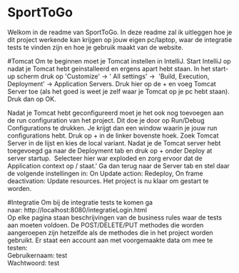 # SportToGo
Welkom in de readme van SportToGo.
In deze readme zal ik uitleggen hoe je dit project werkende kan krijgen op jouw eigen pc/laptop, waar de integratie tests te vinden zijn en hoe je gebruik maakt van de website.

#Tomcat
Om te beginnen moet je Tomcat instellen in IntelliJ. Start IntelliJ op nadat je Tomcat hebt geinstalleerd en ergens apart hebt staan. In het start-up scherm druk op 'Customize' -> ' All settings' ->  'Build, Execution, Deployment' -> Application Servers. Druk hier op de + en voeg Tomcat Server toe (als het goed is weet je zelf waar je Tomcat op je pc hebt staan). Druk dan op OK.

Nadat je Tomcat hebt geconfigureerd moet je het ook nog toevoegen aan de run configuration van het project. Dit doe je door op Run/Debug Configurations te drukken. Je krijgt dan een window waarin je jouw run configurations hebt. Druk op + in de linker bovenste hoek. Zoek Tomcat Server in de lijst en kies de local variant. Nadat je de Tomcat server hebt toegevoegd ga naar de Deployment tab en druk op + onder Deploy at server startup.  Selecteer hier war exploded en zorg ervoor dat de Application context op / staat.'
Ga dan terug naar de Server tab en stel daar de volgende instellingen in: On Update action: Redeploy, On frame deactivation: Update resources.
Het project is nu klaar om gestart te worden.

#Integratie
Om bij de integratie tests te komen ga naar: http://localhost:8080/integratieLogin.html <br/>
Op elke pagina staan beschrijvingen van de business rules waar de tests aan moeten voldoen. De POST/DELETE/PUT methodes die worden aangeroepen zijn hetzelfde als de methodes die in het project worden gebruikt.
Er staat een account aan met voorgemaakte data om mee te testen: <br/>
Gebruikernaam: test <br/>
Wachtwoord: test

